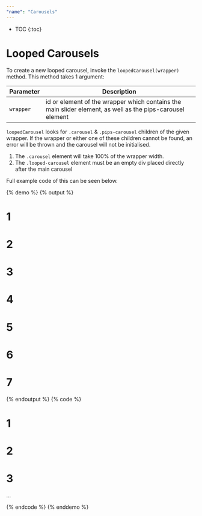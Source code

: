 ```yaml
---
"name": "Carousels"
---
```


* TOC
{:toc}

# Looped Carousels

To create a new looped carousel, invoke the `loopedCarousel(wrapper)` method. 
This method takes 1 argument:

| Parameter | Description  |
|---|---|
| `wrapper`  | id or element of the wrapper which contains the main slider element, as well as the pips-carousel element  |  

`loopedCarousel` looks for `.carousel` & `.pips-carousel` children of the given wrapper. If the wrapper or either one of these children cannot be found, an error will be thrown and the carousel will not be initialised.

1. The `.carousel` element will take 100% of the wrapper width.
2. The `.looped-carousel` element must be an empty div placed directly after the main carousel

Full example code of this can be seen below.

{% demo %}
{% output %}
<div class="demo-grid"  id="sliderTarget">
  <div class="carousel">
    <div class="banner banner-1">
      <div class="content">
        <h1>1</h1>
      </div>
    </div>
    <div class="banner banner-2">
      <div class="content">
        <h1>2</h1>
      </div>
    </div>
    <div class="banner banner-3">
      <div class="content">
        <h1>3</h1>
      </div>
    </div>
    <div class="banner banner-4">
      <div class="content">
        <h1>4</h1>
      </div>
    </div>
    <div class="banner banner-5">
      <div class="content">
        <h1>5</h1>
      </div>
    </div>
    <div class="banner banner-6">
      <div class="content">
        <h1>6</h1>
      </div>
    </div>
    <div class="banner banner-7">
      <div class="content">
        <h1>7</h1>
      </div>
    </div>
  </div>
  <div class="pips-carousel" id="sliderTarget-pips"></div>
</div>  
{% endoutput %}
{% code %}
<style>
  .wrapper {
    width: 100%;
  }
</style>

<div class="wrapper" id="sliderTarget" >
  <div class="carousel">
      <div class="banner banner-1">
        <div class="content">
          <h1>1</h1>
        </div>
      </div>
      <div class="banner banner-2">
        <div class="content">
          <h1>2</h1>
        </div>
      </div>
      <div class="banner banner-3">
        <div class="content">
          <h1>3</h1>
        </div>
      </div>
      ...
  </div>
  <div class="pips-carousel" id="sliderTarget-pips"></div>
</div>

<script>
  var carousel = new loopedCarousel('sliderTarget');
</script>
{% endcode %}
{% enddemo %}
